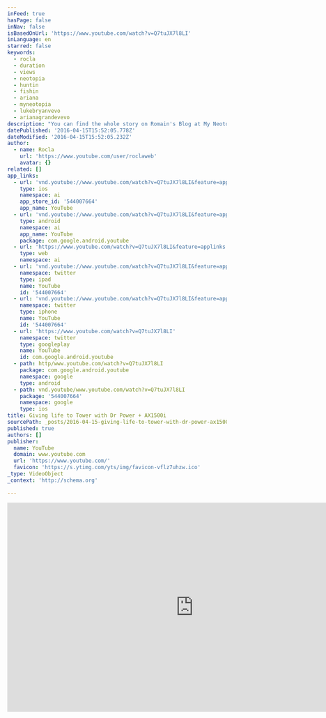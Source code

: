 ```yaml
---
inFeed: true
hasPage: false
inNav: false
isBasedOnUrl: 'https://www.youtube.com/watch?v=Q7tuJX7l8LI'
inLanguage: en
starred: false
keywords:
  - rocla
  - duration
  - views
  - neotopia
  - huntin
  - fishin
  - ariana
  - myneotopia
  - lukebryanvevo
  - arianagrandevevo
description: "You can find the whole story on Romain's Blog at My Neotopia: http://myneotopia.com/2016/01/desktop-computer-build-part-2/"
datePublished: '2016-04-15T15:52:05.778Z'
dateModified: '2016-04-15T15:52:05.232Z'
author:
  - name: Rocla
    url: 'https://www.youtube.com/user/roclaweb'
    avatar: {}
related: []
app_links:
  - url: 'vnd.youtube://www.youtube.com/watch?v=Q7tuJX7l8LI&feature=applinks'
    type: ios
    namespace: ai
    app_store_id: '544007664'
    app_name: YouTube
  - url: 'vnd.youtube://www.youtube.com/watch?v=Q7tuJX7l8LI&feature=applinks'
    type: android
    namespace: ai
    app_name: YouTube
    package: com.google.android.youtube
  - url: 'https://www.youtube.com/watch?v=Q7tuJX7l8LI&feature=applinks'
    type: web
    namespace: ai
  - url: 'vnd.youtube://www.youtube.com/watch?v=Q7tuJX7l8LI&feature=applinks'
    namespace: twitter
    type: ipad
    name: YouTube
    id: '544007664'
  - url: 'vnd.youtube://www.youtube.com/watch?v=Q7tuJX7l8LI&feature=applinks'
    namespace: twitter
    type: iphone
    name: YouTube
    id: '544007664'
  - url: 'https://www.youtube.com/watch?v=Q7tuJX7l8LI'
    namespace: twitter
    type: googleplay
    name: YouTube
    id: com.google.android.youtube
  - path: http/www.youtube.com/watch?v=Q7tuJX7l8LI
    package: com.google.android.youtube
    namespace: google
    type: android
  - path: vnd.youtube/www.youtube.com/watch?v=Q7tuJX7l8LI
    package: '544007664'
    namespace: google
    type: ios
title: Giving life to Tower with Dr Power + AX1500i
sourcePath: _posts/2016-04-15-giving-life-to-tower-with-dr-power-ax1500i.md
published: true
authors: []
publisher:
  name: YouTube
  domain: www.youtube.com
  url: 'https://www.youtube.com/'
  favicon: 'https://s.ytimg.com/yts/img/favicon-vflz7uhzw.ico'
_type: VideoObject
_context: 'http://schema.org'

---
```

<iframe src="https://cdn.embedly.com/widgets/media.html?src=https%3A%2F%2Fwww.youtube.com%2Fembed%2FQ7tuJX7l8LI%3Ffeature%3Doembed&amp;url=https%3A%2F%2Fwww.youtube.com%2Fwatch%3Fv%3DQ7tuJX7l8LI&amp;image=https%3A%2F%2Fi.ytimg.com%2Fvi%2FQ7tuJX7l8LI%2Fhqdefault.jpg&amp;key=b7d04c9b404c499eba89ee7072e1c4f7&amp;type=text%2Fhtml&amp;schema=youtube" width="854" height="480" scrolling="no" frameborder="0" allowfullscreen="allowfullscreen" style=""></iframe>